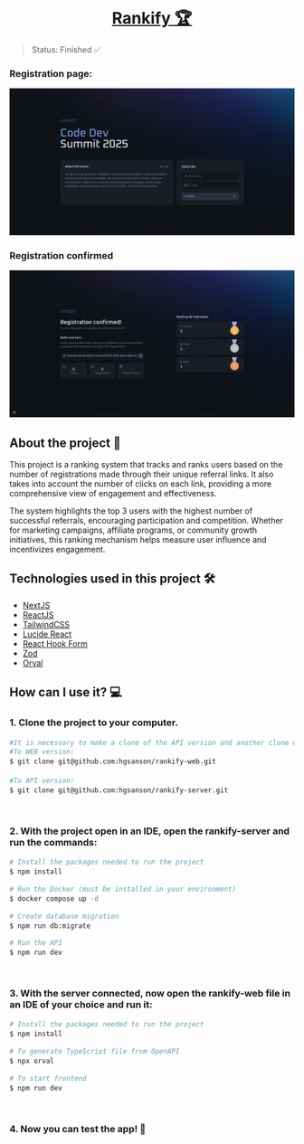 <p align="center">
  <h1 align="center"><a href="https://food-explorer-vasc-333.netlify.app/">Rankify 🏆</a></h1>
</p>

> Status: Finished ✅

### Registration page:

![Project image](./public/screenshots/registration.png)

### Registration confirmed

![Project image](./public/screenshots/registration-confirmed.png)

## About the project 📝

This project is a ranking system that tracks and ranks users based on the number of registrations made through their unique referral links. It also takes into account the number of clicks on each link, providing a more comprehensive view of engagement and effectiveness.

The system highlights the top 3 users with the highest number of successful referrals, encouraging participation and competition. Whether for marketing campaigns, affiliate programs, or community growth initiatives, this ranking mechanism helps measure user influence and incentivizes engagement.

## Technologies used in this project 🛠️

- [NextJS](https://nextjs.org/)
- [ReactJS](https://legacy.reactjs.org/docs/getting-started.html)
- [TailwindCSS](https://tailwindcss.com/)
- [Lucide React](https://lucide.dev/guide/packages/lucide-react)
- [React Hook Form](https://react-hook-form.com/)
- [Zod](https://zod.dev/)
- [Orval](https://orval.dev/)

## How can I use it? 💻

### 1. Clone the project to your computer.

```bash
#It is necessary to make a clone of the API version and another clone of the WEB version
#To WEB version:
$ git clone git@github.com:hgsanson/rankify-web.git

#To API version:
$ git clone git@github.com:hgsanson/rankify-server.git
```

<br>

### 2. With the project open in an IDE, open the rankify-server and run the commands:

```bash
# Install the packages needed to run the project
$ npm install
```

```bash
# Run the Docker (must be installed in your environment)
$ docker compose up -d
```

```bash
# Create database migration
$ npm run db:migrate
```

```bash
# Run the API
$ npm run dev
```

<br>

### 3. With the server connected, now open the rankify-web file in an IDE of your choice and run it:

```bash
# Install the packages needed to run the project
$ npm install
```

```bash
# To generate TypeScript file from OpenAPI
$ npx orval
```

```bash
# To start frontend
$ npm run dev
```

<br>

### 4. Now you can test the app! 🎉
